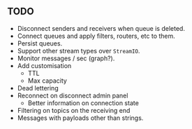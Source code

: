 ## TODO
- Disconnect senders and receivers when queue is deleted.
- Connect queues and apply filters, routers, etc to them.
- Persist queues.
- Support other stream types over `StreamIO`.
- Monitor messages / sec (graph?).
- Add customisation
  - TTL
  - Max capacity
- Dead lettering
- Reconnect on disconnect admin panel
  - Better information on connection state
- Filtering on topics on the receiving end
- Messages with payloads other than strings.